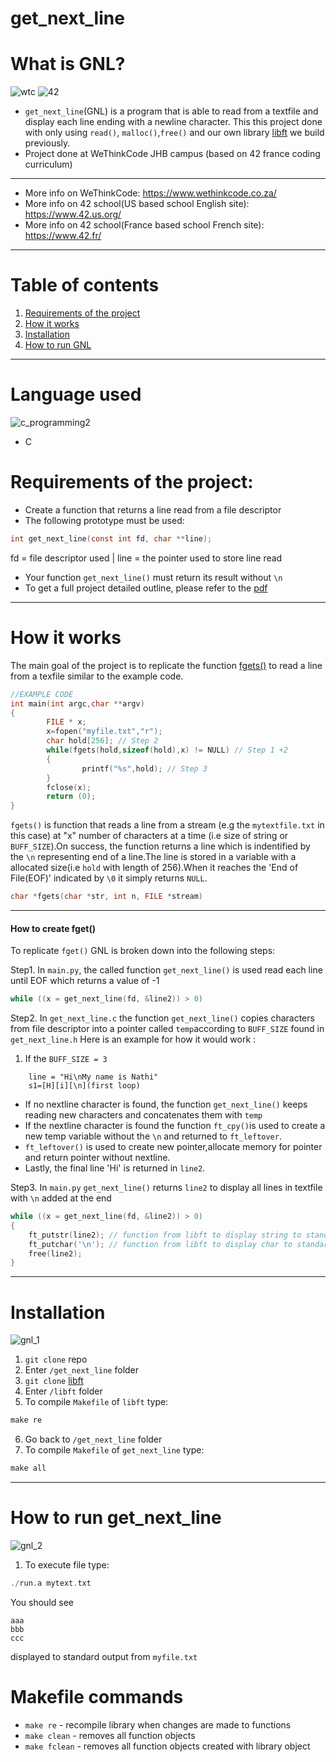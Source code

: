 # get_next_line
# What is GNL?


![wtc](https://user-images.githubusercontent.com/50704452/101298456-b6ba8a80-3836-11eb-8d68-e8e74b8897f5.gif) ![42](https://user-images.githubusercontent.com/50704452/101329754-77159200-387a-11eb-8c1a-c929b9050800.png)
- `get_next_line`(GNL) is a program that is able to read from a textfile and display each line ending with a newline character. This this project done with only using `read()`, `malloc()`,`free()` and our own library [libft](https://github.com/Nkosinathi-Bonga-James-Mncube/libft) we build previously.
- Project done at WeThinkCode JHB campus (based on 42 france coding curriculum)
***
- More info on WeThinkCode: https://www.wethinkcode.co.za/
- More info on 42 school(US based school English site): https://www.42.us.org/
- More info on 42 school(France based school French site): https://www.42.fr/
***
# Table of contents
<!-- TOC -->
  1. [Requirements of the project](#requirements-of-the-project)
  2. [How it works](#how-it-works)
  3. [Installation](#installation)
  4. [How to run GNL](#how-to-run-get_next_line)
  
 <!-- /TOC -->
 ***
# Language used
![c_programming2](https://user-images.githubusercontent.com/50704452/101298658-bff82700-3837-11eb-82ea-529432360815.jpg)
- C

 
 # Requirements of the project:
 - Create a function that returns a line read from a file descriptor
 - The following prototype must be used:
 ```C
 int get_next_line(const int fd, char **line);
 ```
 fd = file descriptor used | line = the pointer used to store line read
 - Your function `get_next_line()` must return its result without `\n`
 - To get a full project detailed outline, please refer to the [pdf](https://drive.google.com/file/d/14zgjjrF6lV5T90iCVkL3s2zNRqKDXAoM/view?usp=sharing)
 ***
 # How it works
 The main goal of the project is to replicate the function [fgets()](https://www.tutorialspoint.com/c_standard_library/c_function_fgets.htm) to read a line from a texfile similar to the  example code. 
```C
//EXAMPLE CODE
int main(int argc,char **argv)
{
        FILE * x;
        x=fopen("myfile.txt","r");
        char hold[256]; // Step 2
        while(fgets(hold,sizeof(hold),x) != NULL) // Step 1 +2
        {
                printf("%s",hold); // Step 3
        }
        fclose(x);
        return (0);
}
```


 `fgets()` is function that reads a line from a stream (e.g the `mytextfile.txt` in this case) at "x" number of characters at a time (i.e size of string or `BUFF_SIZE`).On success, the function returns a line which is indentified by the `\n` representing end of a line.The line is stored in a variable with a allocated size(i.e `hold` with length of 256).When it reaches the 'End of File(EOF)' indicated by `\0` it simply returns `NULL`.
 ```C
 char *fgets(char *str, int n, FILE *stream)
 ```
***
 #### How to create fget()
To replicate `fget()` GNL is broken down into the following steps: 

Step1. In `main.py`, the called function `get_next_line()` is used read each line until EOF which returns a value of -1
  ```C
  while ((x = get_next_line(fd, &line2)) > 0)
  ```
Step2. In `get_next_line.c` the function `get_next_line()` copies characters from file descriptor into a pointer called `temp`according to `BUFF_SIZE` found in `get_next_line.h`
Here is an example for how it would work :

1. If the `BUFF_SIZE = 3`

```
    line = "Hi\nMy name is Nathi"
    s1=[H][i][\n](first loop)
```
   - If no nextline character is found, the function `get_next_line()` keeps reading new characters and concatenates them with `temp`
   - If the nextline character is found the function `ft_cpy()`is used to create a new temp variable without the `\n` and returned to `ft_leftover`.   
   - `ft_leftover()` is used to create new pointer,allocate memory for pointer and return pointer without nextline.
   - Lastly, the final line 'Hi' is returned in `line2`.

Step3. In `main.py` `get_next_line()` returns `line2` to display all lines in textfile with `\n` added at the end
```C
while ((x = get_next_line(fd, &line2)) > 0)
{
	ft_putstr(line2); // function from libft to display string to standard output
	ft_putchar('\n'); // function from libft to display char to standard output
	free(line2);
}
```
***
# Installation
![gnl_1](https://user-images.githubusercontent.com/50704452/102021685-24f8d300-3d8a-11eb-91d5-93d0cc1fd42e.gif)
 1. `git clone` repo
 2. Enter `/get_next_line` folder
 3. `git clone` [libft](https://github.com/Nkosinathi-Bonga-James-Mncube/libft)
 4. Enter `/libft` folder
 5. To compile `Makefile` of `libft` type:
 ```C
 make re
 ```
 6. Go back to  `/get_next_line` folder
 7. To compile `Makefile` of `get_next_line` type:
 ```C
 make all
 ```
 ***
 # How to run get_next_line
 ![gnl_2](https://user-images.githubusercontent.com/50704452/102021697-3b069380-3d8a-11eb-99cc-d6cb9265c98d.gif)
 1. To execute file type:
 ```C
 ./run.a mytext.txt
 ```
 You should see 
 ```
 aaa
 bbb
 ccc
 ```
 displayed to standard output from `myfile.txt`
 
# Makefile commands
 - `make re` - recompile library when changes are made to functions
 - `make clean` - removes all function objects
 - `make fclean` - removes all function objects created with library object
 
